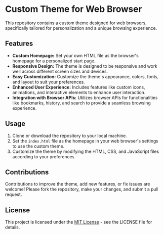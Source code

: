 # Custom Theme for Web Browser

This repository contains a custom theme designed for web browsers, specifically tailored for personalization and a unique browsing experience.

## Features
- **Custom Homepage:** Set your own HTML file as the browser's homepage for a personalized start page.
- **Responsive Design:** The theme is designed to be responsive and work well across different screen sizes and devices.
- **Easy Customization:** Customize the theme's appearance, colors, fonts, and layout to suit your preferences.
- **Enhanced User Experience:** Includes features like custom icons, animations, and interactive elements to enhance user interaction.
- **Integration with Browser APIs:** Utilizes browser APIs for functionalities like bookmarks, history, and search to provide a seamless browsing experience.

## Usage
1. Clone or download the repository to your local machine.
2. Set the `index.html` file as the homepage in your web browser's settings to use the custom theme.
3. Customize the theme by modifying the HTML, CSS, and JavaScript files according to your preferences.

## Contributions
Contributions to improve the theme, add new features, or fix issues are welcome! Please fork the repository, make your changes, and submit a pull request.

## License
This project is licensed under the [MIT License](LICENSE) - see the LICENSE file for details.
 
